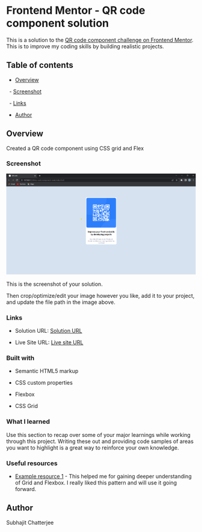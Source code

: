 # Frontend Mentor - QR code component solution

  

This is a solution to the [QR code component challenge on Frontend Mentor](https://www.frontendmentor.io/challenges/qr-code-component-iux_sIO_H). This is to improve my coding skills by building realistic projects.

  

## Table of contents

  

- [Overview](#overview)

  - [Screenshot](#screenshot)

  - [Links](#links)



- [Author](#author)


  



  

## Overview

  Created a QR code component using CSS grid and Flex

### Screenshot

  

![](./screenshot.png)

  

This is the screenshot of your solution.

  
Then crop/optimize/edit your image however you like, add it to your project, and update the file path in the image above.

  

### Links

  

- Solution URL: [Solution URL](https://github.com/subhajitchatterjee07/QR-code-component-using-CSS-grid-and-flexbox)

- Live Site URL: [Live site URL](https://subhajitchatterjee07.github.io/QR-code-component-using-CSS-grid-and-flexbox/)

  



  

### Built with

  

- Semantic HTML5 markup

- CSS custom properties

- Flexbox

- CSS Grid


  



  

### What I learned

  

Use this section to recap over some of your major learnings while working through this project. Writing these out and providing code samples of areas you want to highlight is a great way to reinforce your own knowledge.

  



  



  

### Useful resources

  

- [Example resource 1](https://www.w3schools.com) - This helped me for gaining deeper understanding of Grid and Flexbox. I really liked this pattern and will use it going forward.


  


  

## Author

  
Subhajit Chatterjee

  
